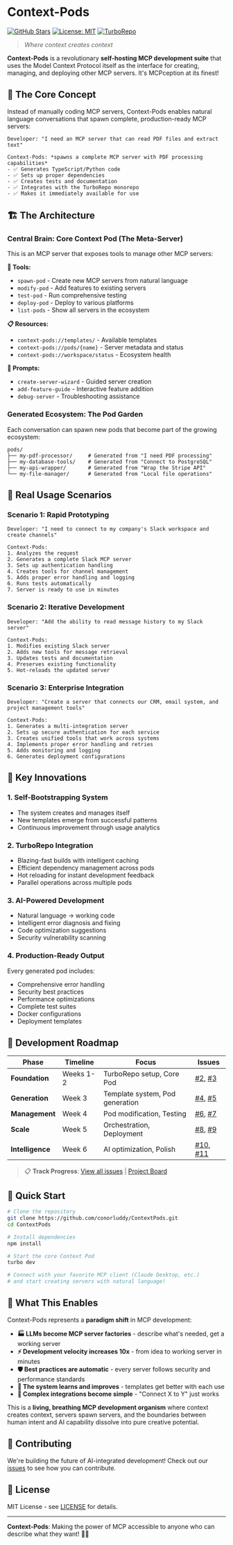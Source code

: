 # Context-Pods

[![GitHub Stars](https://img.shields.io/github/stars/conorluddy/ContextPods?style=social)](https://github.com/conorluddy/ContextPods)
[![License: MIT](https://img.shields.io/badge/License-MIT-yellow.svg)](https://opensource.org/licenses/MIT)
[![TurboRepo](https://img.shields.io/badge/built%20with-TurboRepo-blueviolet.svg)](https://turbo.build/)

> *Where context creates context*

**Context-Pods** is a revolutionary **self-hosting MCP development suite** that uses the Model Context Protocol itself as the interface for creating, managing, and deploying other MCP servers. It's MCPception at its finest!

## 🧠 **The Core Concept**

Instead of manually coding MCP servers, Context-Pods enables natural language conversations that spawn complete, production-ready MCP servers:

```
Developer: "I need an MCP server that can read PDF files and extract text"

Context-Pods: *spawns a complete MCP server with PDF processing capabilities*
- ✅ Generates TypeScript/Python code
- ✅ Sets up proper dependencies 
- ✅ Creates tests and documentation
- ✅ Integrates with the TurboRepo monorepo
- ✅ Makes it immediately available for use
```

## 🏗️ **The Architecture**

### **Central Brain**: Core Context Pod (The Meta-Server)
This is an MCP server that exposes tools to manage other MCP servers:

**🔧 Tools:**
- `spawn-pod` - Create new MCP servers from natural language
- `modify-pod` - Add features to existing servers  
- `test-pod` - Run comprehensive testing
- `deploy-pod` - Deploy to various platforms
- `list-pods` - Show all servers in the ecosystem

**📋 Resources:**
- `context-pods://templates/` - Available templates
- `context-pods://pods/{name}` - Server metadata and status
- `context-pods://workspace/status` - Ecosystem health

**💬 Prompts:**
- `create-server-wizard` - Guided server creation
- `add-feature-guide` - Interactive feature addition
- `debug-server` - Troubleshooting assistance

### **Generated Ecosystem**: The Pod Garden
Each conversation can spawn new pods that become part of the growing ecosystem:

```
pods/
├── my-pdf-processor/     # Generated from "I need PDF processing"
├── my-database-tools/    # Generated from "Connect to PostgreSQL"  
├── my-api-wrapper/       # Generated from "Wrap the Stripe API"
└── my-file-manager/      # Generated from "Local file operations"
```

## 🚀 **Real Usage Scenarios**

### **Scenario 1: Rapid Prototyping**
```
Developer: "I need to connect to my company's Slack workspace and create channels"

Context-Pods:
1. Analyzes the request
2. Generates a complete Slack MCP server
3. Sets up authentication handling
4. Creates tools for channel management
5. Adds proper error handling and logging
6. Runs tests automatically
7. Server is ready to use in minutes
```

### **Scenario 2: Iterative Development**
```
Developer: "Add the ability to read message history to my Slack server"

Context-Pods:
1. Modifies existing Slack server
2. Adds new tools for message retrieval
3. Updates tests and documentation
4. Preserves existing functionality
5. Hot-reloads the updated server
```

### **Scenario 3: Enterprise Integration**
```
Developer: "Create a server that connects our CRM, email system, and project management tools"

Context-Pods:
1. Generates a multi-integration server
2. Sets up secure authentication for each service
3. Creates unified tools that work across systems
4. Implements proper error handling and retries
5. Adds monitoring and logging
6. Generates deployment configurations
```

## 🎯 **Key Innovations**

### **1. Self-Bootstrapping System**
- The system creates and manages itself
- New templates emerge from successful patterns
- Continuous improvement through usage analytics

### **2. TurboRepo Integration**
- Blazing-fast builds with intelligent caching
- Efficient dependency management across pods
- Hot reloading for instant development feedback
- Parallel operations across multiple pods

### **3. AI-Powered Development**
- Natural language → working code
- Intelligent error diagnosis and fixing
- Code optimization suggestions
- Security vulnerability scanning

### **4. Production-Ready Output**
Every generated pod includes:
- Comprehensive error handling
- Security best practices
- Performance optimizations
- Complete test suites
- Docker configurations
- Deployment templates

## 🔄 **Development Roadmap**

| Phase | Timeline | Focus | Issues |
|-------|----------|-------|---------|
| **Foundation** | Weeks 1-2 | TurboRepo setup, Core Pod | [#2](https://github.com/conorluddy/ContextPods/issues/2), [#3](https://github.com/conorluddy/ContextPods/issues/3) |
| **Generation** | Week 3 | Template system, Pod generation | [#4](https://github.com/conorluddy/ContextPods/issues/4), [#5](https://github.com/conorluddy/ContextPods/issues/5) |
| **Management** | Week 4 | Pod modification, Testing | [#6](https://github.com/conorluddy/ContextPods/issues/6), [#7](https://github.com/conorluddy/ContextPods/issues/7) |
| **Scale** | Week 5 | Orchestration, Deployment | [#8](https://github.com/conorluddy/ContextPods/issues/8), [#9](https://github.com/conorluddy/ContextPods/issues/9) |
| **Intelligence** | Week 6 | AI optimization, Polish | [#10](https://github.com/conorluddy/ContextPods/issues/10), [#11](https://github.com/conorluddy/ContextPods/issues/11) |

> 📋 **Track Progress**: [View all issues](https://github.com/conorluddy/ContextPods/issues) | [Project Board](https://github.com/conorluddy/ContextPods/projects)

## 🚀 **Quick Start**

```bash
# Clone the repository
git clone https://github.com/conorluddy/ContextPods.git
cd ContextPods

# Install dependencies
npm install

# Start the core Context Pod
turbo dev

# Connect with your favorite MCP client (Claude Desktop, etc.)
# and start creating servers with natural language!
```

## 🎉 **What This Enables**

Context-Pods represents a **paradigm shift** in MCP development:

- **🏭 LLMs become MCP server factories** - describe what's needed, get a working server
- **⚡ Development velocity increases 10x** - from idea to working server in minutes
- **🛡️ Best practices are automatic** - every server follows security and performance standards
- **🧠 The system learns and improves** - templates get better with each use
- **🔗 Complex integrations become simple** - "Connect X to Y" just works

This is a **living, breathing MCP development organism** where context creates context, servers spawn servers, and the boundaries between human intent and AI capability dissolve into pure creative potential.

## 🤝 **Contributing**

We're building the future of AI-integrated development! Check out our [issues](https://github.com/conorluddy/ContextPods/issues) to see how you can contribute.

## 📄 **License**

MIT License - see [LICENSE](LICENSE) for details.

---

**Context-Pods**: Making the power of MCP accessible to anyone who can describe what they want! 🧬✨